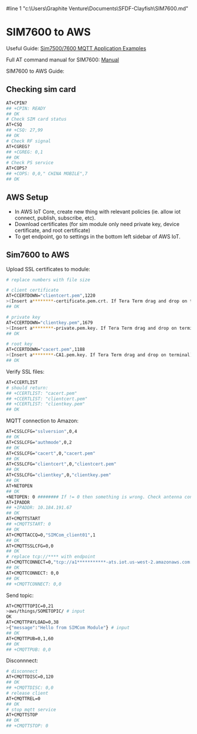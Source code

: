 #line 1 "c:\\Users\\Graphite Venture\\Documents\\SFDF-Clayfish\\SIM7600.md"
# SIM7600 to AWS

Useful Guide: [Sim7500/7600 MQTT Application Examples](https://m5stack.oss-cn-shenzhen.aliyuncs.com/resource/docs/datasheet/module/sim7600x/SIM7500_SIM7600_SIM7800%20Series_MQTT_Application%20Note_V2.00.pdf)

Full AT command manual for SIM7600: [Manual](https://www.waveshare.com/wiki/File:SIM7500_SIM7600_Series_AT_Command_Manual_V1.12.pdf)

SIM7600 to AWS Guide: 

## Checking sim card

``` bash
AT+CPIN?
## +CPIN: READY
## OK
# Check SIM card status
AT+CSQ
## +CSQ: 27,99
## OK
# Check RF signal
AT+CGREG?
## +CGREG: 0,1
## OK
# Check PS service
AT+COPS?
## +COPS: 0,0," CHINA MOBILE",7
## OK
```

## AWS Setup
- In AWS IoT Core, create new thing with relevant policies (ie. allow iot connect, publish, subscribe, etc).
- Download certificates (for sim module only need private key, device certificate, and root certificate)
- To get endpoint, go to settings in the bottom left sidebar of AWS IoT.

## Sim7600 to AWS
Upload SSL certificates to module:
``` bash
# replace numbers with file size

# client certificate
AT+CCERTDOWN="clientcert.pem",1220
>(Insert a********-certificate.pem.crt. If Tera Term drag and drop on terminal)
## OK

# private key
AT+CCERTDOWN="clientkey.pem",1679
>(Insert a********-private.pem.key. If Tera Term drag and drop on terminal)
## OK

# root key
AT+CCERTDOWN="cacert.pem",1188
>(Insert a********-CA1.pem.key. If Tera Term drag and drop on terminal)
## OK
```

Verify SSL files:
``` bash
AT+CCERTLIST
# should return:
## +CCERTLIST: "cacert.pem"
## +CCERTLIST: "clientcert.pem"
## +CCERTLIST: "clientkey.pem"
## OK 
```
MQTT connection to Amazon:
``` bash
AT+CSSLCFG="sslversion",0,4
## OK
AT+CSSLCFG="authmode",0,2
## OK
AT+CSSLCFG="cacert",0,"cacert.pem"
## OK
AT+CSSLCFG="clientcert",0,"clientcert.pem"
## OK
AT+CSSLCFG="clientkey",0,"clientkey.pem"
## OK
AT+NETOPEN
## OK
+NETOPEN: 0 ######## If != 0 then something is wrong. Check antenna connected and SIM inserted correctly
AT+IPADDR
## +IPADDR: 10.184.191.67
## OK
AT+CMQTTSTART
## +CMQTTSTART: 0
## OK
AT+CMQTTACCQ=0,"SIMCom_client01",1
## OK
AT+CMQTTSSLCFG=0,0
## OK
# replace tcp://**** with endpoint
AT+CMQTTCONNECT=0,"tcp://a1***********-ats.iot.us-west-2.amazonaws.com:8883",60,1
## OK
AT+CMQTTCONNECT: 0,0
## OK
## +CMQTTCONNECT: 0,0
```

Send topic:
``` bash
AT+CMQTTTOPIC=0,21
>aws/things/SOMETOPIC/ # input
OK
AT+CMQTTPAYLOAD=0,38
>{"message":"Hello from SIMCom Module"} # input
## OK
AT+CMQTTPUB=0,1,60
## OK
## +CMQTTPUB: 0,0
```

Disconnnect:
``` bash
# disconnect
AT+CMQTTDISC=0,120
## OK
## +CMQTTDISC: 0,0
# release client
AT+CMQTTREL=0 
## OK
# stop mqtt service
AT+CMQTTSTOP
## OK
## +CMQTTSTOP: 0
```